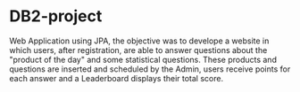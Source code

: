 # DB2-project

Web Application using JPA, the objective was to develope a website in which users, after registration, are able to answer questions about the "product of the day" and some statistical questions. These products and questions are inserted and scheduled by the Admin, users receive points for each answer and a Leaderboard displays their total score.
